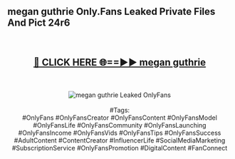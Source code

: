 <h2>megan guthrie Only.Fans Leaked Private Files And Pict 24r6</h2>
<br>
<div align="center">
<h2><a href="https://mediafiles.top/megan_guthrie" rel="nofollow">🔴 CLICK HERE 🌐==►► megan guthrie</a></h2>
<br>
<br>
<a href="https://mediafiles.top/megan_guthrie" rel="nofollow" data-target="animated-image.originalLink"><img src="https://i.ibb.co.com/WyWwxjT/player-gif2.gif" alt="megan guthrie Leaked OnlyFans" style="max-width: 100%; display: inline-block;" data-target="animated-image.originalImage"></a>
<br><br>
#Tags:
<br>
#OnlyFans #OnlyFansCreator #OnlyFansContent #OnlyFansModel #OnlyFansLife #OnlyFansCommunity #OnlyFansLaunching #OnlyFansIncome #OnlyFansVids #OnlyFansTips #OnlyFansSuccess #AdultContent #ContentCreator #InfluencerLife #SocialMediaMarketing #SubscriptionService #OnlyFansPromotion #DigitalContent #FanConnect
</div>
<br>
